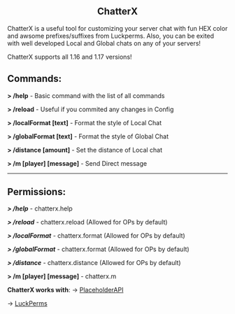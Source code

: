 ## <center>**ChatterX**</center>
ChatterX is a useful tool for customizing your server chat with fun HEX color and awsome prefixes/suffixes from Luckperms. Also, you can be exited with well developed Local and Global chats on any of your servers!

ChatterX supports all 1.16 and 1.17 versions!


## **Commands:**
**> /help** - Basic command with the list of all commands

**> /reload** - Useful if you commited any changes in Config

**> /localFormat [text]** - Format the style of Local Chat

**> /globalFormat [text]** - Format the style of Global Chat

**> /distance [amount]** - Set the distance of Local chat

**> /m [player] [message]** - Send Direct message

-----------------------
## **Permissions:**
***> /help*** - chatterx.help

***> /reload*** - chatterx.reload (Allowed for OPs by default)

***> /localFormat*** - chatterx.format (Allowed for OPs by default)

***> /globalFormat*** - chatterx.format (Allowed for OPs by default)

***> /distance*** - chatterx.distance (Allowed for OPs by default)

**> /m [player] [message]** - chatterx.m



**ChatterX works with**:
-> [PlaceholderAPI](https://www.spigotmc.org/resources/placeholderapi.6245/)

-> [LuckPerms](https://www.spigotmc.org/resources/luckperms.28140/)
